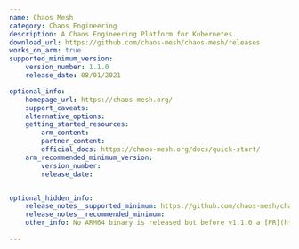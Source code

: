 ```yaml
---
name: Chaos Mesh
category: Chaos Engineering
description: A Chaos Engineering Platform for Kubernetes.
download_url: https://github.com/chaos-mesh/chaos-mesh/releases
works_on_arm: true
supported_minimum_version:
    version_number: 1.1.0
    release_date: 08/01/2021

optional_info:
    homepage_url: https://chaos-mesh.org/
    support_caveats:
    alternative_options:
    getting_started_resources:
        arm_content: 
        partner_content:  
        official_docs: https://chaos-mesh.org/docs/quick-start/
    arm_recommended_minimum_version:
        version_number: 
        release_date:


optional_hidden_info:
    release_notes__supported_minimum: https://github.com/chaos-mesh/chaos-mesh/releases/tag/v1.1.0
    release_notes__recommended_minimum:
    other_info: No ARM64 binary is released but before v1.1.0 a [PR](https://github.com/chaos-mesh/chaos-mesh/pull/1311) is raised and merged for adding ARM64 support through conditional compilation.
    
---
```


